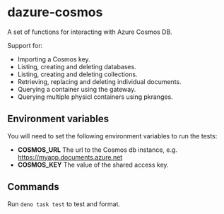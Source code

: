 # dazure-cosmos

A set of functions for interacting with Azure Cosmos DB.

Support for:

- Importing a Cosmos key.
- Listing, creating and deleting databases.
- Listing, creating and deleting collections.
- Retrieving, replacing and deleting individual documents.
- Querying a container using the gateway.
- Querying multiple physicl containers using pkranges.

## Environment variables

You will need to set the following environment variables to run the tests:

- **COSMOS_URL** The url to the Cosmos db instance, e.g.
  https://myapp.documents.azure.net
- **COSMOS_KEY** The value of the shared access key.

## Commands

Run `deno task test` to test and format.
